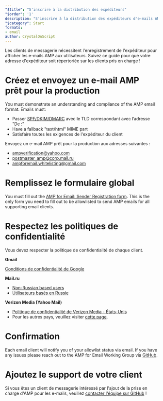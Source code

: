 ```yaml
---
"$title": "S'inscrire à la distribution des expéditeurs"
"$order": '1'
description: "S'inscrire à la distribution des expéditeurs d'e-mails AMP"
"$category": Start
formats:
- email
author: CrystalOnScript
---
```


Les clients de messagerie nécessitent l'enregistrement de l'expéditeur pour afficher les e-mails AMP aux utilisateurs. Suivez ce guide pour que votre adresse d'expéditeur soit répertoriée sur les clients pris en charge !

# Créez et envoyez un e-mail AMP prêt pour la production

You must demonstrate an understanding and compliance of the AMP email format. Emails must:

- Passer [SPF/DKIM/DMARC](https://support.google.com/a/answer/33786?hl=en) avec le TLD correspondant avec l’adresse "De :"
- Have a fallback "text/html" MIME part
- Satisfaire toutes les exigences de l'expéditeur du client

Envoyez un e-mail AMP prêt pour la production aux adresses suivantes :

- ampverification@yahoo.com
- postmaster_amp@corp.mail.ru
- ampforemail.whitelisting@gmail.com

# Remplissez le formulaire global

You must fill out the [AMP for Email: Sender Registration form](https://docs.google.com/forms/d/e/1FAIpQLSdso95e7UDLk_R-bnpzsAmuUMDQEMUgTErcfGGItBDkghHU2A/viewform?gxids=7628). This is the only form you need to fill out to be allowlisted to send AMP emails for all supporting email clients.

# Respectez les politiques de confidentialité

Vous devez respecter la politique de confidentialité de chaque client.

**Gmail**

[Conditions de confidentialité de Google](https://policies.google.com/privacy)

**Mail.ru**

- [Non-Russian based users](https://help.mail.ru/engmail-help/privacy)
- [Utilisateurs basés en Russie](https://agent.mail.ru/legal/privacypolicy/en)

**Verizon Media (Yahoo Mail)**

- [Politique de confidentialité de Verizon Media - États-Unis](https://www.verizonmedia.com/policies/us/en/verizonmedia/privacy/index.html)
- Pour les autres pays, veuillez visiter [cette page](https://www.verizonmedia.com/policies/).

# Confirmation

Each email client will notify you of your allowlist status via email. If you have any issues please reach out to the AMP for Email Working Group via [GitHub](https://github.com/ampproject/wg-amp4email).

# Ajoutez le support de votre client

Si vous êtes un client de messagerie intéressé par l'ajout de la prise en charge d'AMP pour les e-mails, veuillez [contacter l'équipe sur GitHub](https://github.com/ampproject/wg-amp4email/) !

